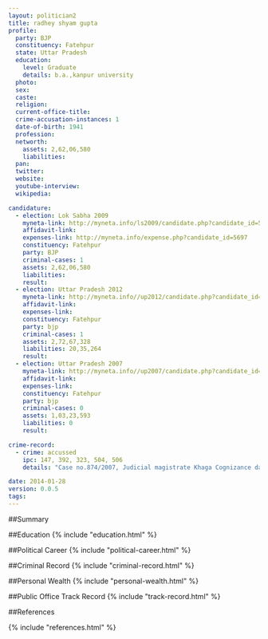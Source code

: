 ```yaml
---
layout: politician2
title: radhey shyam gupta
profile: 
  party: BJP
  constituency: Fatehpur
  state: Uttar Pradesh
  education: 
    level: Graduate
    details: b.a.,kanpur university
  photo: 
  sex: 
  caste: 
  religion: 
  current-office-title: 
  crime-accusation-instances: 1
  date-of-birth: 1941
  profession: 
  networth: 
    assets: 2,62,06,580
    liabilities: 
  pan: 
  twitter: 
  website: 
  youtube-interview: 
  wikipedia: 

candidature: 
  - election: Lok Sabha 2009
    myneta-link: http://myneta.info/ls2009/candidate.php?candidate_id=5697
    affidavit-link: 
    expenses-link: http://myneta.info/expense.php?candidate_id=5697
    constituency: Fatehpur 
    party: BJP
    criminal-cases: 1
    assets: 2,62,06,580
    liabilities: 
    result:  
  - election: Uttar Pradesh 2012
    myneta-link: http://myneta.info//up2012/candidate.php?candidate_id=1169
    affidavit-link: 
    expenses-link: 
    constituency: Fatehpur 
    party: bjp
    criminal-cases: 1
    assets: 2,72,67,328
    liabilities: 20,35,264
    result:  
  - election: Uttar Pradesh 2007
    myneta-link: http://myneta.info//up2007/candidate.php?candidate_id=529
    affidavit-link: 
    expenses-link: 
    constituency: Fatehpur 
    party: bjp
    criminal-cases: 0
    assets: 1,03,23,593
    liabilities: 0
    result:  

crime-record: 
  - crime: accussed
    ipc: 147, 392, 323, 504, 506
    details: "Case no.874/2007, Judicial magistrate Khaga Cognizance date 24-05-2007" 

date: 2014-01-28
version: 0.0.5
tags: 
---
```

##Summary


##Education
{% include "education.html" %}


##Political Career
{% include "political-career.html" %}


##Criminal Record
{% include "criminal-record.html" %}


##Personal Wealth
{% include "personal-wealth.html" %}


##Public Office Track Record
{% include "track-record.html" %}


##References


{% include "references.html" %}